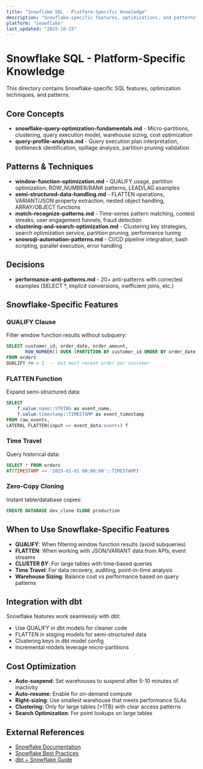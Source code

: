 ```yaml
---
title: "Snowflake SQL - Platform-Specific Knowledge"
description: "Snowflake-specific features, optimizations, and patterns"
platform: "snowflake"
last_updated: "2025-10-15"
---
```


# Snowflake SQL - Platform-Specific Knowledge

This directory contains Snowflake-specific SQL features, optimization techniques, and patterns.

## Core Concepts

- **snowflake-query-optimization-fundamentals.md** - Micro-partitions, clustering, query execution model, warehouse sizing, cost optimization
- **query-profile-analysis.md** - Query execution plan interpretation, bottleneck identification, spillage analysis, partition pruning validation

## Patterns & Techniques

- **window-function-optimization.md** - QUALIFY usage, partition optimization, ROW_NUMBER/RANK patterns, LEAD/LAG examples
- **semi-structured-data-handling.md** - FLATTEN operations, VARIANT/JSON property extraction, nested object handling, ARRAY/OBJECT functions
- **match-recognize-patterns.md** - Time-series pattern matching, contest streaks, user engagement funnels, fraud detection
- **clustering-and-search-optimization.md** - Clustering key strategies, search optimization service, partition pruning, performance tuning
- **snowsql-automation-patterns.md** - CI/CD pipeline integration, bash scripting, parallel execution, error handling

## Decisions

- **performance-anti-patterns.md** - 20+ anti-patterns with corrected examples (SELECT *, implicit conversions, inefficient joins, etc.)

## Snowflake-Specific Features

### QUALIFY Clause

Filter window function results without subquery:

```sql
SELECT customer_id, order_date, order_amount,
       ROW_NUMBER() OVER (PARTITION BY customer_id ORDER BY order_date DESC) as rn
FROM orders
QUALIFY rn = 1  -- Get most recent order per customer
```

### FLATTEN Function

Expand semi-structured data:

```sql
SELECT
    f.value:name::STRING as event_name,
    f.value:timestamp::TIMESTAMP as event_timestamp
FROM raw_events,
LATERAL FLATTEN(input => event_data:events) f
```

### Time Travel

Query historical data:

```sql
SELECT * FROM orders
AT(TIMESTAMP => '2025-01-01 00:00:00'::TIMESTAMP)
```

### Zero-Copy Cloning

Instant table/database copies:

```sql
CREATE DATABASE dev_clone CLONE production
```

## When to Use Snowflake-Specific Features

- **QUALIFY**: When filtering window function results (avoid subqueries)
- **FLATTEN**: When working with JSON/VARIANT data from APIs, event streams
- **CLUSTER BY**: For large tables with time-based queries
- **Time Travel**: For data recovery, auditing, point-in-time analysis
- **Warehouse Sizing**: Balance cost vs performance based on query patterns

## Integration with dbt

Snowflake features work seamlessly with dbt:

- Use QUALIFY in dbt models for cleaner code
- FLATTEN in staging models for semi-structured data
- Clustering keys in dbt model config
- Incremental models leverage micro-partitions

## Cost Optimization

- **Auto-suspend**: Set warehouses to suspend after 5-10 minutes of inactivity
- **Auto-resume**: Enable for on-demand compute
- **Right-sizing**: Use smallest warehouse that meets performance SLAs
- **Clustering**: Only for large tables (>1TB) with clear access patterns
- **Search Optimization**: For point lookups on large tables

## External References

- [Snowflake Documentation](https://docs.snowflake.com/)
- [Snowflake Best Practices](https://docs.snowflake.com/en/user-guide/ui-snowsight-query-optimize)
- [dbt + Snowflake Guide](https://docs.getdbt.com/reference/warehouse-setups/snowflake-setup)
